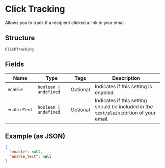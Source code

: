 
# Click Tracking

Allows you to track if a recipient clicked a link in your email.

## Structure

`ClickTracking`

## Fields

| Name | Type | Tags | Description |
|  --- | --- | --- | --- |
| `enable` | `boolean \| undefined` | Optional | Indicates if this setting is enabled. |
| `enableText` | `boolean \| undefined` | Optional | Indicates if this setting should be included in the `text/plain` portion of your email. |

## Example (as JSON)

```json
{
  "enable": null,
  "enable_text": null
}
```

